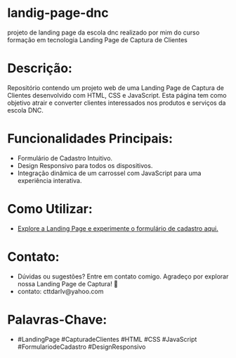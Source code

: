 # landig-page-dnc
projeto de landing page da escola dnc realizado por mim do curso formação em tecnologia 
Landing Page de Captura de Clientes

<h1>Descrição:</h1>
Repositório contendo um projeto web de uma Landing Page de Captura de Clientes desenvolvido com HTML, CSS e JavaScript. Esta página tem como objetivo atrair e converter clientes interessados nos produtos e serviços da escola DNC.

<h1>Funcionalidades Principais:</h1>

<ul>
<li>Formulário de Cadastro Intuitivo.</li>

<div align="center">
<img src="![Formulário](https://github.com/devieirag/Captura-de-clientes-escola-DNC/assets/134144847/e2ed68c1-c0c4-4f13-b5ae-d2cf887e51be)" width="0px"/>
</div>

<li>Design Responsivo para todos os dispositivos.
</li>
<li>Integração dinâmica de um carrossel com JavaScript para uma experiência interativa.
</li>
</ul>

<h1>Como Utilizar:</h1>

<ul>

<li><a href="https://landig-page-dnc.netlify.app/"> Explore a Landing Page e experimente o formulário de cadastro aqui.</a> </li> 

</ul>

<h1>Contato:</h1>

<ul>
<li> Dúvidas ou sugestões? Entre em contato comigo. Agradeço por explorar nossa Landing Page de Captura! 🚀</li>
<li> contato: cttdarlv@yahoo.com</li>
</ul>

<h1>Palavras-Chave:</h1>

<ul>
<li> #LandingPage #CapturadeClientes #HTML #CSS #JavaScript #FormulariodeCadastro #DesignResponsivo</li>
</ul>
